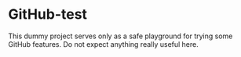 
# GitHub-test

This dummy project serves only as a safe playground for trying some GitHub
features. Do not expect anything really useful here.
